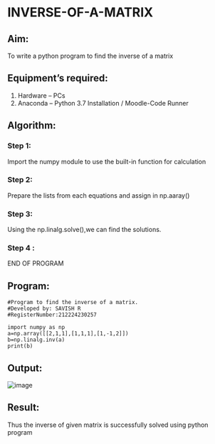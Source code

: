 # INVERSE-OF-A-MATRIX
## Aim:
To write a python program to find the inverse of a matrix
## Equipment’s required:
1. 	Hardware – PCs
2. 	Anaconda – Python 3.7 Installation / Moodle-Code Runner
## Algorithm:
### Step 1:
Import the numpy module to use the built-in function for calculation

### Step 2:
Prepare the lists from each equations and assign in np.aaray()

### Step 3:
Using the np.linalg.solve(),we can find the solutions.

### Step 4 :
END OF PROGRAM 

## Program:
```
#Program to find the inverse of a matrix.
#Developed by: SAVISH R
#RegisterNumber:212224230257

import numpy as np
a=np.array([[2,1,1],[1,1,1],[1,-1,2]])
b=np.linalg.inv(a)
print(b)
```
## Output:

![image](https://github.com/user-attachments/assets/40b08cd3-a969-4dbc-8ecd-ff41035234bf)

## Result:
Thus the inverse of given matrix is successfully solved using python program

